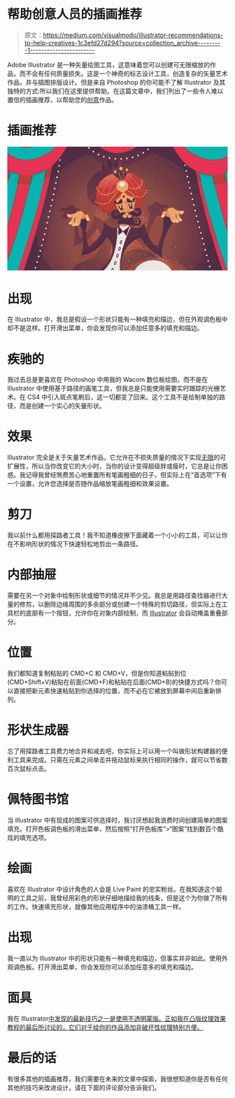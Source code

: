 # 帮助创意人员的插画推荐

> 原文：<https://medium.com/visualmodo/illustrator-recommendations-to-help-creatives-1c3efd27d294?source=collection_archive---------1----------------------->

Adobe Illustrator 是一种矢量绘图工具，这意味着您可以创建可无限缩放的作品，而不会有任何质量损失。这是一个神奇的标志设计工具，创造复杂的矢量艺术作品，并与插图排版设计。但是来自 Photoshop 的你可能不了解 Illustrator 及其独特的方式:所以我们在这里提供帮助。在这篇文章中，我们列出了一些令人难以置信的插画推荐，以帮助您的[创意](https://visualmodo.com/)作品。

# 插画推荐

![](img/ce81bedf4cdfafcac28248d4ef8ea02a.png)

# 出现

在 Illustrator 中，我总是假设一个形状只能有一种填充和描边，但在外观调色板中却不是这样。打开滑出菜单，你会发现你可以添加任意多的填充和描边。

# 疾驰的

我过去总是更喜欢在 Photoshop 中用我的 Wacom 数位板绘图，而不是在 Illustrator 中使用基于路径的画笔工具，但我总是只能使用需要实时跟踪的光栅艺术。在 CS4 中引入斑点笔刷后，这一切都变了回来。这个工具不是绘制单独的路径，而是创建一个实心的矢量形状。

# 效果

Illustrator 完全是关于矢量艺术作品，它允许在不损失质量的情况下实现[无限](https://visualmodo.com/blog/)的可扩展性，所以当你改变它的大小时，当你的设计变得超级胖或瘦时，它总是让你困惑。我记得我曾经煞费苦心地重置所有笔画粗细的日子，但实际上在“首选项”下有一个设置，允许您选择是否随作品缩放笔画粗细和效果设置。

# 剪刀

我以前什么都用探路者工具！我不知道橡皮擦下面藏着一个小小的工具，可以让你在不影响形状的情况下快速轻松地剪出一条路径。

# 内部抽屉

需要在另一个对象中绘制形状或细节的情况并不少见。我总是用路径查找器进行大量的修剪，以删除边缘周围的多余部分或创建一个特殊的剪切路径，但实际上在工具栏的底部有一个按钮，允许你在对象内部绘制，而 [Illustrator](https://visualmodo.com/blog/) 会自动掩盖重叠部分。

# 位置

我们都知道复制粘贴的 CMD+C 和 CMD+V，但是你知道粘贴到位(CMD+Shift+V)粘贴在前面(CMD+F)和粘贴在后面(CMD+B)的快捷方式吗？你可以直接把新元素快速粘贴到你选择的位置，而不必在它被放到屏幕中间后重新排列。

# 形状生成器

忘了用探路者工具费力地合并和减去吧，你实际上可以用一个叫做形状构建器的便利工具来完成。只需在元素之间单击并拖动鼠标来执行相同的操作，就可以节省数百次鼠标点击。

# 佩特图书馆

当 Illustrator 中有现成的图案可供选择时，我讨厌想起我浪费时间创建简单的图案填充。打开色板调色板的滑出菜单，然后按照“打开色板库”>“图案”找到数百个酷炫的填充选项。

# 绘画

喜欢在 Illustrator 中设计角色的人会是 Live Paint 的忠实粉丝。在我知道这个聪明的工具之前，我曾经用彩色的形状仔细地描绘我的线条，但是这个为你做了所有的工作。快速填充形状，就像其他应用程序中的油漆桶工具一样。

# 出现

我一直以为 Illustrator 中的形状只能有一种填充和描边，但事实并非如此。使用外观调色板。打开滑出菜单，你会发现你可以添加任意多的填充和描边。

# 面具

我在 Illustrator[中发现的最新技巧之一是使用不透明蒙版。正如我在凸版纹理效果教程的最后所讨论的，它们对于给你的作品添加非破坏性纹理特别方便。](https://awards.visualmodo.com/)

# 最后的话

有很多其他的插画推荐，我们需要在未来的文章中探索，我很想知道你是否有任何其他的技巧来改进设计，请在下面的评论部分告诉我们。